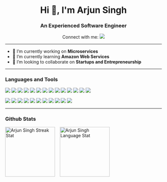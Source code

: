 <h1 align="center">Hi 👋, I'm Arjun Singh</h1>
<h3 align="center">An Experienced Software Engineer</h3>

<div align="center">Connect with me: <a href="https://linkedin.com/in/mearjunsingh/"><img src="https://img.shields.io/badge/mearjunsingh-0077B5?logo=linkedin"></a></div>

---

- 🔭 I’m currently working on **Microservices**
- 🌱 I’m currently learning **Amazon Web Services**
- 👯 I’m looking to collaborate on **Startups and Entrepreneurship**

---

### Languages and Tools

![](https://img.shields.io/badge/Python-3776AB?style=for-the-badge&logo=python&logoColor=fff)
![](https://img.shields.io/badge/Django-092E20?style=for-the-badge&logo=django&logoColor=fff)
![](https://img.shields.io/badge/FastAPI-009688?style=for-the-badge&logo=fastapi&logoColor=fff)
![](https://img.shields.io/badge/PostgreSQL-4169E1?style=for-the-badge&logo=postgresql&logoColor=fff)
![](https://img.shields.io/badge/MySQL-4479A1?style=for-the-badge&logo=mysql&logoColor=fff)
![](https://img.shields.io/badge/NumPy-013243?style=for-the-badge&logo=numpy&logoColor=fff)
![](https://img.shields.io/badge/Pandas-150458?style=for-the-badge&logo=pandas&logoColor=fff)
![](https://img.shields.io/badge/Redis-FF4438?style=for-the-badge&logo=redis&logoColor=fff)
![](https://img.shields.io/badge/Celery-37814A?style=for-the-badge&logo=celery&logoColor=fff)
![](https://img.shields.io/badge/Selenium-43B02A?style=for-the-badge&logo=selenium&logoColor=fff)
![](https://img.shields.io/badge/HTML5-E34F26?style=for-the-badge&logo=html5&logoColor=fff)
![](https://img.shields.io/badge/CSS3-1572B6?style=for-the-badge&logo=css3&logoColor=fff)
![](https://img.shields.io/badge/JavaScript-F7DF1E?style=for-the-badge&logo=javascript&logoColor=222)
![](https://img.shields.io/badge/Bootstrap-7952B3?style=for-the-badge&logo=bootstrap&logoColor=fff)

![](https://img.shields.io/badge/Linux-FCC624?style=for-the-badge&logo=linux&logoColor=222)
![](https://img.shields.io/badge/Docker-2496ED?style=for-the-badge&logo=docker&logoColor=fff)
![](https://img.shields.io/badge/Nginx-009639?style=for-the-badge&logo=nginx&logoColor=fff)
![](https://img.shields.io/badge/Git-F05032?style=for-the-badge&logo=git&logoColor=fff)
![](https://img.shields.io/badge/Sentry-362D59?style=for-the-badge&logo=sentry&logoColor=fff)
![](https://img.shields.io/badge/Portainer-13BEF9?style=for-the-badge&logo=celery&logoColor=fff)
![](https://img.shields.io/badge/ELK-005571?style=for-the-badge&logo=elasticstack&logoColor=fff)
![](https://img.shields.io/badge/GitHub_Actions-2088FF?style=for-the-badge&logo=githubactions&logoColor=fff)
![](https://img.shields.io/badge/DigitalOcean-0080FF?style=for-the-badge&logo=digitalocean&logoColor=fff)
![](https://img.shields.io/badge/Cloudflare-F38020?style=for-the-badge&logo=cloudflare&logoColor=fff)
![](https://img.shields.io/badge/AWS-232F3E?style=for-the-badge&logo=amazonwebservices&logoColor=fff)

---

### Github Stats

<div>
  <img align="center" height="160em" src="https://github-readme-streak-stats.herokuapp.com/?user=mearjunsingh&theme=tokyonight&mode=weekly" alt="Arjun Singh Streak Stat" />
  &nbsp;&nbsp;
  <img align="center" height="160em" src="https://github-readme-stats.vercel.app/api/top-langs?username=mearjunsingh&layout=compact&theme=tokyonight" alt="Arjun Singh Language Stat" />
</div>
